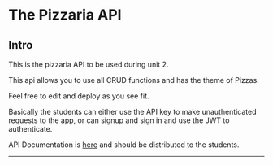 # The Pizzaria API

## Intro

This is the pizzaria API to be used during unit 2.

This api allows you to use all CRUD functions and has the theme of Pizzas.

Feel free to edit and deploy as you see fit.

Basically the students can either use the API key to make unauthenticated requests to the app, or can signup and sign in and use the JWT to authenticate.

API Documentation is [here](./Pizzaria_API_Documentation.md) and should be distributed to the students.

---